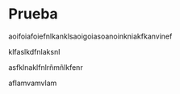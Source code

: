 # Prueba

aoifoiafoiefnlkanklsaoigoiasoanoinkniakfkanvinef


klfaslkdfnlaksnl



asfklnaklfnlrñmñlkfenr



aflamvamvlam